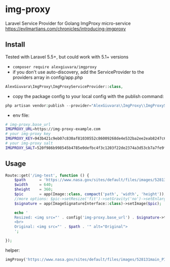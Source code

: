 # img-proxy

Laravel Service Provider for Golang ImgProxy micro-service https://evilmartians.com/chronicles/introducing-imgproxy

## Install
Tested with Laravel 5.5+, but could work with 5.1+ versions

- `composer require alexgiuvara/imgproxy`
- if you don't use auto-discovery, add the ServiceProvider to the providers array in config/app.php
```php
AlexGiuvara\ImgProxy\ImgProxyServiceProvider::class,
```
- copy the package config to your local config with the publish command:
```php
php artisan vendor:publish --provider="AlexGiuvara\\ImgProxy\\ImgProxyServiceProvider"
```
- env file:
```bash
# img-proxy.base_url
IMGPROXY_URL=https://img-proxy-example.com
# your img-proxy key
IMGPROXY_KEY=943b421c9eb07c830af81030552c86009268de4e532ba2ee2eab8247c6da0881
# your img-proxy salt
IMGPROXY_SALT=520f986b998545b4785e0defbc4f3c1203f22de2374a3d53cb7a7fe9fea309c5
```

## Usage
```php
Route::get('/img-test', function () {
    $path      = 'https://www.nasa.gov/sites/default/files/images/528131main_PIA13659_full.jpg';
    $width     = 640;
    $height    = 360;
    $pic       = app(Image::class, compact('path', 'width', 'height'));
    //more options: $pic->setResize('fit')->setGravity('no')->setEnlarge(0)->setExtension('png');
    $signature = app(ImageSignatureInterface::class)->setImage($pic);

    echo '
    Resized: <img src="' . config('img-proxy.base_url') . $signature->take() . '" alt="Resized">
    <br>
    Original: <img src="' . $path . '" alt="Original">
    ';

});
```

helper:
```php
imgProxy('https://www.nasa.gov/sites/default/files/images/528131main_PIA13659_full.jpg', 640, 360)
```

